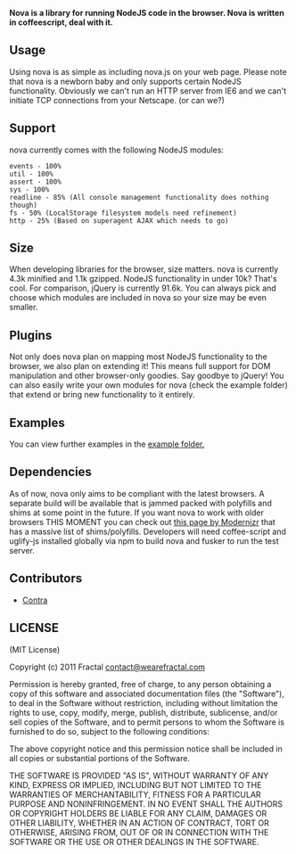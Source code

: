 **Nova is a library for running NodeJS code in the browser. Nova is written in coffeescript, deal with it.**

## Usage

Using nova is as simple as including nova.js on your web page. Please note that nova is a newborn baby and only supports certain NodeJS functionality. Obviously we can't run an HTTP server from IE6 and we can't initiate TCP connections from your Netscape. (or can we?)

## Support

nova currently comes with the following NodeJS modules:

```
events - 100%
util - 100%
assert - 100%
sys - 100%
readline - 85% (All console management functionality does nothing though)
fs - 50% (LocalStorage filesystem models need refinement)
http - 25% (Based on superagent AJAX which needs to go)
```

## Size

When developing libraries for the browser, size matters. nova is currently 4.3k minified and 1.1k gzipped. NodeJS functionality in under 10k? That's cool. For comparison, jQuery is currently 91.6k. You can always pick and choose which modules are included in nova so your size may be even smaller.

## Plugins

Not only does nova plan on mapping most NodeJS functionality to the browser, we also plan on extending it! This means full support for DOM manipulation and other browser-only goodies. Say goodbye to jQuery! You can also easily write your own modules for nova (check the example folder) that extend or bring new functionality to it entirely. 

## Examples

You can view further examples in the [example folder.](https://github.com/wearefractal/nova/tree/master/examples)

## Dependencies

As of now, nova only aims to be compliant with the latest browsers. A separate build will be available that is jammed packed with polyfills and shims at some point in the future. If you want nova to work with older browsers THIS MOMENT you can check out [this page by Modernizr](https://github.com/Modernizr/Modernizr/wiki/HTML5-Cross-browser-Polyfills) that has a massive list of shims/polyfills.
Developers will need coffee-script and uglify-js installed globally via npm to build nova and fusker to run the test server.

## Contributors

- [Contra](https://github.com/Contra)

## LICENSE

(MIT License)

Copyright (c) 2011 Fractal <contact@wearefractal.com>

Permission is hereby granted, free of charge, to any person obtaining
a copy of this software and associated documentation files (the
"Software"), to deal in the Software without restriction, including
without limitation the rights to use, copy, modify, merge, publish,
distribute, sublicense, and/or sell copies of the Software, and to
permit persons to whom the Software is furnished to do so, subject to
the following conditions:

The above copyright notice and this permission notice shall be
included in all copies or substantial portions of the Software.

THE SOFTWARE IS PROVIDED "AS IS", WITHOUT WARRANTY OF ANY KIND,
EXPRESS OR IMPLIED, INCLUDING BUT NOT LIMITED TO THE WARRANTIES OF
MERCHANTABILITY, FITNESS FOR A PARTICULAR PURPOSE AND
NONINFRINGEMENT. IN NO EVENT SHALL THE AUTHORS OR COPYRIGHT HOLDERS BE
LIABLE FOR ANY CLAIM, DAMAGES OR OTHER LIABILITY, WHETHER IN AN ACTION
OF CONTRACT, TORT OR OTHERWISE, ARISING FROM, OUT OF OR IN CONNECTION
WITH THE SOFTWARE OR THE USE OR OTHER DEALINGS IN THE SOFTWARE.
